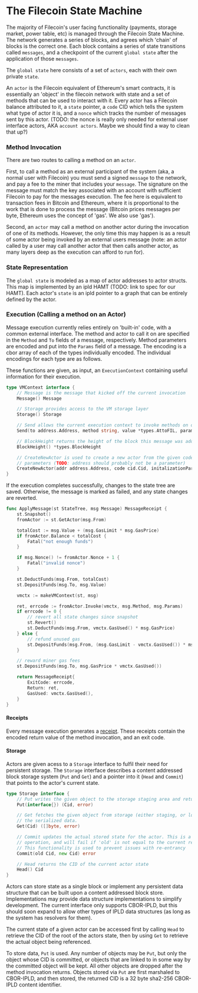 # The Filecoin State Machine

The majority of Filecoin's user facing functionality (payments, storage market, power table, etc) is managed through the Filecoin State Machine. The network generates a series of blocks, and agrees which 'chain' of blocks is the correct one. Each block contains a series of state transitions called `messages`, and a checkpoint of the current `global state` after the application of those `messages`.

The `global state` here consists of a set of `actors`, each with their own private `state`.

An `actor` is the Filecoin equivalent of Ethereum's smart contracts, it is essentially an 'object' in the filecoin network with state and a set of methods that can be used to interact with it. Every actor has a Filecoin balance attributed to it, a `state` pointer, a `code` CID which tells the system what type of actor it is, and a `nonce` which tracks the number of messages sent by this actor. (TODO: the nonce is really only needed for external user interface actors, AKA `account actors`. Maybe we should find a way to clean that up?)

### Method Invocation
There are two routes to calling a method on an `actor`.

First, to call a method as an external participant of the system (aka, a normal user with Filecoin) you must send a signed `message` to the network, and pay a fee to the miner that includes your `message`.  The signature on the message must match the key associated with an account with sufficient Filecoin to pay for the messages execution. The fee here is equivalent to transaction fees in Bitcoin and Ethereum, where it is proportional to the work that is done to process the message (Bitcoin prices messages per byte, Ethereum uses the concept of 'gas'. We also use 'gas').

Second, an `actor` may call a method on another actor during the invocation of one of its methods.  However, the only time this may happen is as a result of some actor being invoked by an external users message (note: an actor called by a user may call another actor that then calls another actor, as many layers deep as the execution can afford to run for).

### State Representation

The `global state` is modeled as a map of actor addresses to actor structs. This map is implemented by an ipld HAMT (TODO: link to spec for our HAMT). Each actor's `state` is an ipld pointer to a graph that can be entirely defined by the actor.

### Execution (Calling a method on an Actor)

Message execution currently relies entirely on 'built-in' code, with a common external interface. The method and actor to call it on are specified in the `Method` and `To` fields of a message, respectively. Method parameters are encoded and put into the `Params` field of a message. The encoding is a cbor array of each of the types individually encoded. The individual encodings for each type are as follows.

These functions are given, as input, an `ExecutionContext` containing useful information for their execution.

```go
type VMContext interface {
	// Message is the message that kicked off the current invocation
	Message() Message

	// Storage provides access to the VM storage layer
	Storage() Storage

	// Send allows the current execution context to invoke methods on other actors in the system
	Send(to address.Address, method string, value *types.AttoFIL, params []interface{}) ([][]byte, uint8, error)

	// BlockHeight returns the height of the block this message was added to the chain in
	BlockHeight() *types.BlockHeight

	// CreateNewActor is used to create a new actor from the given code and constructor
    // parameters (TODO: address should probably not be a parameter)
	CreateNewActor(addr address.Address, code cid.Cid, initalizationParams interface{}) error
}
```

If the execution completes successfully, changes to the state tree are saved. Otherwise, the message is marked as failed, and any state changes are reverted.

```go
func ApplyMessage(st StateTree, msg Message) MessageReceipt {
    st.Snapshot()
    fromActor := st.GetActor(msg.From)

    totalCost := msg.Value + (msg.GasLimit * msg.GasPrice)
    if fromActor.Balance < totalCost {
        Fatal("not enough funds")
    }

	if msg.Nonce() != fromActor.Nonce + 1 {
		Fatal("invalid nonce")
	}

    st.DeductFunds(msg.From, totalCost)
    st.DepositFunds(msg.To, msg.Value)

    vmctx := makeVMContext(st, msg)

    ret, errcode := fromActor.Invoke(vmctx, msg.Method, msg.Params)
    if errcode != 0 {
        // revert all state changes since snapshot
        st.Revert()
        st.DeductFunds(msg.From, vmctx.GasUsed() * msg.GasPrice)
    } else {
        // refund unused gas
        st.DepositFunds(msg.From, (msg.GasLimit - vmctx.GasUsed()) * msg.GasPrice)
    }

    // reward miner gas fees
    st.DepositFunds(msg.To, msg.GasPrice * vmctx.GasUsed())

    return MessageReceipt{
        ExitCode: errcode,
        Return: ret,
        GasUsed: vmctx.GasUsed(),
    }
}
```



#### Receipts

Every message execution generates a [receipt](data-structures.md#message-receipt). These receipts contain the encoded return value of the method invocation, and an exit code.

#### Storage

Actors are given acess to a `Storage` interface to fulfil their need for persistent storage. The `Storage` interface describes a content addressed block storage system (`Put` and `Get`) and a pointer into it (`Head` and `Commit`) that points to the actor's current state.

```go
type Storage interface {
	// Put writes the given object to the storage staging area and returns its CID
	Put(interface{}) (Cid, error)

	// Get fetches the given object from storage (either staging, or local) and returns
	// the serialized data.
	Get(Cid) ([]byte, error)

	// Commit updates the actual stored state for the actor. This is a compare and swap
	// operation, and will fail if 'old' is not equal to the current return value of `Head`.
	// This functionality is used to prevent issues with re-entrancy
	Commit(old Cid, new Cid) error

	// Head returns the CID of the current actor state
	Head() Cid
}
```

Actors can store state as a single block or implement any persistent
data structure that can be built upon a content addressed block store.
Implementations may provide data structure implementations to simplify
development. The current interface only supports CBOR-IPLD, but this
should soon expand to allow other types of IPLD data structures (as long
as the system has resolvers for them).

The current state of a given actor can be accessed first by calling `Head` to retrieve the CID of the root of the actors state, then by using `Get` to retrieve the actual object being referenced.

To store data, `Put` is used. Any number of objects may be `Put`, but only the object whose CID is committed, or objects that are linked to in some way by the committed object will be kept. All other objects are dropped after the method invocation returns. Objects stored via `Put` are first marshaled to CBOR-IPLD, and then stored, the returned CID is a 32 byte sha2-256 CBOR-IPLD content identifier.
